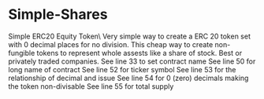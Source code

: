 # Simple-Shares
Simple ERC20 Equity Token\\
Very simple way to create a ERC 20 token set with 0 decimal places for no division.
This cheap way to create non-fungible tokens to represent whole assests like a share of stock.
Best or privately traded companies.
See line 33 to set contract name
See line 50 for long name of contract
See line 52 for ticker symbol
See line 53 for the relationship of decimal and issue
See line 54 for 0 (zero) decimals making the token non-divisable
See line 55 for total supply
